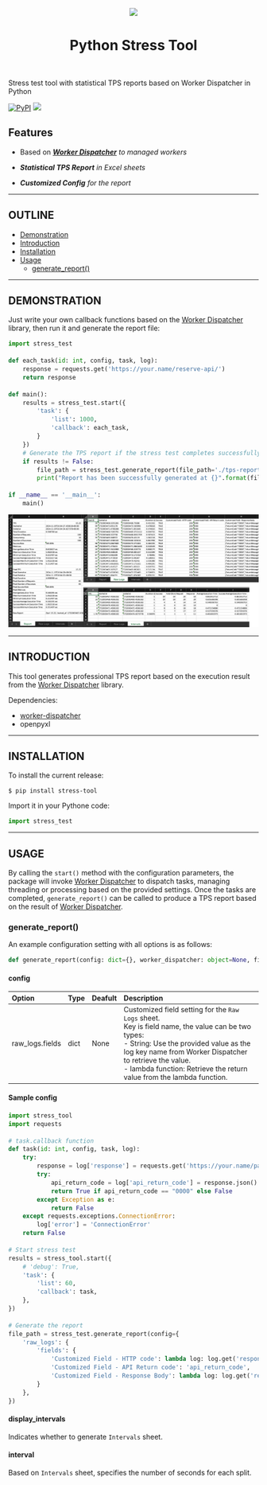 <p align="center">
    <a href="https://www.python.org/psf-landing/" target="_blank">
        <img src="https://www.python.org/static/community_logos/python-logo.png" height="60px">
    </a>
    <h1 align="center">Python Stress Tool</h1>
    <br>
</p>

Stress test tool with statistical TPS reports based on Worker Dispatcher in Python

[![PyPI](https://img.shields.io/pypi/v/stress-tool)](https://pypi.org/project/stress-tool/)
![](https://img.shields.io/pypi/implementation/stress-tool)



Features
--------

- Based on ***[Worker Dispatcher](https://github.com/yidas/python-worker-dispatcher)** to managed workers*

- ***Statistical TPS Report** in Excel sheets*

- ***Customized Config** for the report*  


---

OUTLINE
-------

- [Demonstration](#demonstration)
- [Introduction](#introduction)
- [Installation](#installation)
- [Usage](#usage)
    - [generate_report()](#generate_report)

---

DEMONSTRATION
-------------

Just write your own callback functions based on the [Worker Dispatcher](https://github.com/yidas/python-worker-dispatcher) library, then run it and generate the report file:

```python
import stress_test

def each_task(id: int, config, task, log):
    response = requests.get('https://your.name/reserve-api/')
    return response

def main():
    results = stress_test.start({
        'task': {
            'list': 1000,
            'callback': each_task,
        }
    })
    # Generate the TPS report if the stress test completes successfully.
    if results != False:
        file_path = stress_test.generate_report(file_path='./tps-report.xlsx')
        print("Report has been successfully generated at {}".format(file_path))

if __name__ == '__main__':
    main()
```

<img src="https://github.com/yidas/python-stress-tool/blob/main/img/demonstration_excel.png?raw=true" />

---

INTRODUCTION
------------

This tool generates professional TPS report based on the execution result from the [Worker Dispatcher](https://github.com/yidas/python-worker-dispatcher) library.

Dependencies:
- [worker-dispatcher](https://github.com/yidas/python-worker-dispatcher)
- openpyxl

---

INSTALLATION
------------

To install the current release:

```shell
$ pip install stress-tool
```

Import it in your Pythone code:

```python
import stress_test
```

---

USAGE
-----

By calling the `start()` method with the configuration parameters, the package will invoke [Worker Dispatcher](https://github.com/yidas/python-worker-dispatcher) to dispatch tasks, managing threading or processing based on the provided settings. Once the tasks are completed, `generate_report()` can be called to produce a TPS report based on the result of [Worker Dispatcher](https://github.com/yidas/python-worker-dispatcher).

### generate_report()

An example configuration setting with all options is as follows:

```python
def generate_report(config: dict={}, worker_dispatcher: object=None, file_path: str='./tps-report.xlsx', display_intervals: bool=True, interval: float=0, use_processing: bool=False, verbose: bool=False, debug: bool=False):
```

#### config

|Option            |Type     |Deafult      |Description|
|:--               |:--      |:--          |:--        |
|raw_logs.fields   |dict     |None         |Customized field setting for the `Raw Logs` sheet. <BR>Key is field name, the value can be two types:<BR> - String: Use the provided value as the log key name from Worker Dispatcher to retrieve the value. <BR> - lambda function: Retrieve the return value from the lambda function.|

#### Sample config

```python
import stress_tool
import requests

# task.callback function
def task(id: int, config, task, log):
    try:
        response = log['response'] = requests.get('https://your.name/path/')
        try:
            api_return_code = log['api_return_code'] = response.json().get('returnCode')
            return True if api_return_code == "0000" else False
        except Exception as e:
            return False
    except requests.exceptions.ConnectionError:
        log['error'] = 'ConnectionError'
    return False

# Start stress test
results = stress_tool.start({
    # 'debug': True,
    'task': {
        'list': 60,
        'callback': task,
    },
})

# Generate the report
file_path = stress_test.generate_report(config={
    'raw_logs': {
        'fields': {
            'Customized Field - HTTP code': lambda log: log.get('response').status_code,
            'Customized Field - API Return code': 'api_return_code',
            'Customized Field - Response Body': lambda log: log.get('response').text,
        }
    },
})

```

#### display_intervals

Indicates whether to generate `Intervals` sheet.

#### interval

Based on `Intervals` sheet, specifies the number of seconds for each split.




